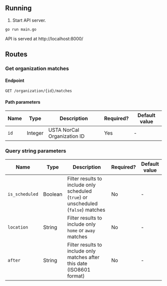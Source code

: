 ## Running

1. Start API server.
```
go run main.go
```

API is served at http://localhost:8000/

## Routes

### Get organization matches

#### Endpoint
```
GET /organization/{id}/matches
```

#### Path parameters
| Name | Type    | Description                 | Required? | Default value |
|------|---------|-----------------------------|-----------|---------------|
| `id` | Integer | USTA NorCal Organization ID | Yes       | -             |

### Query string parameters
| Name           | Type    | Description                                                                        | Required? | Default value |
|----------------|---------|------------------------------------------------------------------------------------|-----------|---------------|
| `is_scheduled` | Boolean | Filter results to include only scheduled (`true`) or unscheduled (`false`) matches | No        | -             |
| `location`     | String  | Filter results to include only `home` or `away` matches                            | No        | -             |
| `after`        | String  | Filter results to include only matches after this date (ISO8601 format)            | No        | -             |
